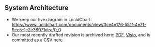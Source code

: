 ## System Architecture

- We keep our live diagram in LucidChart: https://www.lucidchart.com/documents/view/3ce4e176-551f-4e71-9ec5-1c2e38071dea/0_0
- Our most recently drafted revision is archived here: [PDF](https://drive.google.com/file/d/1bgTcZKqHWrLYfhQIM-l--ZpuH2NCGvjV/view?usp=sharing), [Visio](https://drive.google.com/file/d/1BgeRzAIs0-gmyPqpd_iZ2b1ABFGg9CQb/view?usp=sharing), and is committed as a CSV [here](./System-Architecture.csv)
